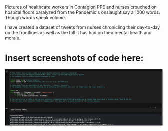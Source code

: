 Pictures of healthcare workers in Contagion PPE and nurses crouched on hospital floors paralyzed from the Pandemic's onslaught say a 1000 words.
Though words speak volume.

I have created a dataset of tweets from nurses chronicling their day-to-day on the frontlines as well as the toll it has had on their mental health and morale.

# Insert screenshots of code here:

![alt text](https://github.com/mindyng/mindyng.github.io/blob/master/_posts/Screen%20Shot%202021-01-05%20at%2012.23.08%20PM.png)

